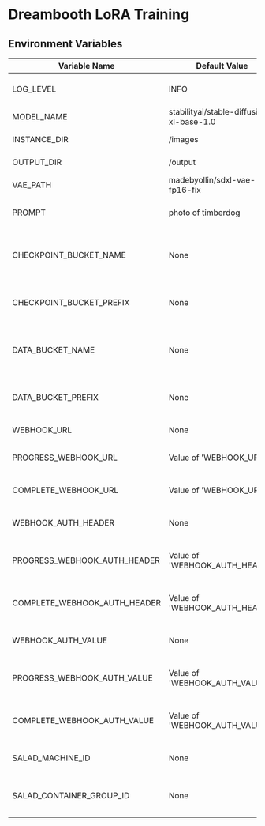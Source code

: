 # Dreambooth LoRA Training

## Environment Variables

| Variable Name                | Default Value                            | Description                                         |
| ---------------------------- | ---------------------------------------- | --------------------------------------------------- |
| LOG_LEVEL                    | INFO                                     | Log level for the application                       |
| MODEL_NAME                   | stabilityai/stable-diffusion-xl-base-1.0 | Name of the model used                              |
| INSTANCE_DIR                 | /images                                  | Directory for instances                             |
| OUTPUT_DIR                   | /output                                  | Directory for output files                          |
| VAE_PATH                     | madebyollin/sdxl-vae-fp16-fix            | Path to the VAE model                               |
| PROMPT                       | photo of timberdog                       | Prompt for the application                          |
| CHECKPOINT_BUCKET_NAME       | None                                     | Name of the bucket for checkpoints (if applicable)  |
| CHECKPOINT_BUCKET_PREFIX     | None                                     | Prefix for the checkpoint bucket (if applicable)    |
| DATA_BUCKET_NAME             | None                                     | Name of the bucket for data storage (if applicable) |
| DATA_BUCKET_PREFIX           | None                                     | Prefix for the data bucket (if applicable)          |
| WEBHOOK_URL                  | None                                     | URL for webhooks                                    |
| PROGRESS_WEBHOOK_URL         | Value of 'WEBHOOK_URL'                   | URL for progress webhooks                           |
| COMPLETE_WEBHOOK_URL         | Value of 'WEBHOOK_URL'                   | URL for complete webhooks                           |
| WEBHOOK_AUTH_HEADER          | None                                     | Authorization header for webhooks                   |
| PROGRESS_WEBHOOK_AUTH_HEADER | Value of 'WEBHOOK_AUTH_HEADER'           | Authorization header for progress webhooks          |
| COMPLETE_WEBHOOK_AUTH_HEADER | Value of 'WEBHOOK_AUTH_HEADER'           | Authorization header for complete webhooks          |
| WEBHOOK_AUTH_VALUE           | None                                     | Authorization value for webhooks                    |
| PROGRESS_WEBHOOK_AUTH_VALUE  | Value of 'WEBHOOK_AUTH_VALUE'            | Authorization value for progress webhooks           |
| COMPLETE_WEBHOOK_AUTH_VALUE  | Value of 'WEBHOOK_AUTH_VALUE'            | Authorization value for complete webhooks           |
| SALAD_MACHINE_ID             | None                                     | ID for the salad machine                            |
| SALAD_CONTAINER_GROUP_ID     | None                                     | ID for the salad container group                    |
